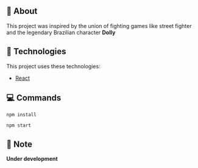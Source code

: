 ## :melon: About
This project was inspired by the union of fighting games like street fighter and the legendary Brazilian character <b>Dolly</b>

## :rocket: Technologies
This project uses these technologies:
- [React](https://reactjs.org)

## :computer: Commands 
```npm
npm install
```
```npm
npm start
```

## :full_moon_with_face: Note
**Under development**